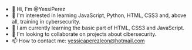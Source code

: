 - 👋 Hi, I'm @YessiPerez
- 👀 I'm interested in learning JavaScript, Python, HTML, CSS3 and, above all, training in cybersecurity.
- 🌱 I am currently learning the basic part of HTML, CSS3 and JavaScript.
- 💞️ I'm looking to collaborate on projects about cibersecurity.
- 📫 How to contact me: yessicaperezleon@hotmail.com

<!---
YessiPerez/YessiPerez is a ✨ special ✨ repository because its `README.md` (this file) appears on your GitHub profile.
You can click the Preview link to take a look at your changes.
--->

